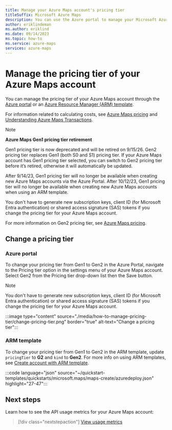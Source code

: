 ```yaml
---
title: Manage your Azure Maps account's pricing tier
titleSuffix: Microsoft Azure Maps
description: You can use the Azure portal to manage your Microsoft Azure Maps account and its pricing tier.
author: eriklindeman
ms.author: eriklind
ms.date: 09/14/2023
ms.topic: how-to
ms.service: azure-maps
services: azure-maps
---
```


# Manage the pricing tier of your Azure Maps account

You can manage the pricing tier of your Azure Maps account through the [Azure portal] or an [Azure Resource Manager (ARM) template].

For information related to calculating costs, see [Azure Maps pricing] and [Understanding Azure Maps Transactions].

> [!NOTE]
>
> **Azure Maps Gen1 pricing tier retirement**
>
> Gen1 pricing tier is now deprecated and will be retired on 9/15/26. Gen2 pricing tier replaces Gen1 (both S0 and S1) pricing tier. If your Azure Maps account has Gen1 pricing tier selected, you can switch to Gen2 pricing tier before it’s retired, otherwise it will automatically be updated.
>
>After 9/14/23, Gen1 pricing tier will no longer be available when creating new Azure Maps accounts via the Azure Portal. After 10/12/23, Gen1 pricing tier will no longer be available when creating new Azure Maps accounts when using an ARM template.
>
> You don't have to generate new subscription keys, client ID (for Microsoft Entra authentication) or shared access signature (SAS) tokens if you change the pricing tier for your Azure Maps account.
>
> For more information on Gen2 pricing tier, see [Azure Maps pricing].

## Change a pricing tier

### Azure portal

To change your pricing tier from Gen1 to Gen2 in the Azure Portal, navigate to the Pricing tier option in the settings menu of your Azure Maps account. Select Gen2 from the Pricing tier drop-down list then the Save button.

> [!NOTE]
> You don't have to generate new subscription keys, client ID (for Microsoft Entra authentication) or shared access signature (SAS) tokens if you change the pricing tier for your Azure Maps account.

:::image type="content" source="./media/how-to-manage-pricing-tier/change-pricing-tier.png" border="true" alt-text="Change a pricing tier":::

### ARM template

To change your pricing tier from Gen1 to Gen2 in the ARM template, update `pricingTier` to **G2** and `kind` to **Gen2**. For more info on using ARM templates, see [Create account with ARM template].

<!------

:::image type="content" source="./media/how-to-manage-pricing-tier/arm-template.png" border="true" alt-text="Screenshot of an ARM template that demonstrates updating pricingTier to G2 and kind to Gen2.":::

```json
  "pricingTier": { 
      "type": "string", 
      "allowedValues":[ 
          "G2"
      ], 
      "defaultValue": "G2",
      "metadata": { 
          "description": "The pricing tier SKU for the account." 
      } 
  }, 
  "kind": { 
      "type": "string", 
      "allowedValues":[ 
          "Gen2" 
      ], 
      "defaultValue": "Gen2", 
      "metadata": { 
          "description": "The pricing tier for the account." 
      } 
  } 
```
:::code language="json" source="~/quickstart-templates/quickstarts/microsoft.maps/maps-create/azuredeploy.json" range="27-46":::
--->

:::code language="json" source="~/quickstart-templates/quickstarts/microsoft.maps/maps-create/azuredeploy.json" highlight="27-47":::

## Next steps

Learn how to see the API usage metrics for your Azure Maps account:

> [!div class="nextstepaction"]
> [View usage metrics]

[Azure Maps pricing]: https://azure.microsoft.com/pricing/details/azure-maps/
[Azure Portal]: https://portal.azure.com/
[Azure Resource Manager (ARM) template]: how-to-create-template.md
[Create account with ARM template]: how-to-create-template.md
[View usage metrics]: how-to-view-api-usage.md
[Understanding Azure Maps Transactions]: understanding-azure-maps-transactions.md